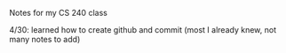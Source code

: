 Notes for my CS 240 class

4/30: learned how to create github and commit (most I already knew, not many notes to add)